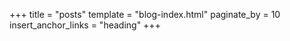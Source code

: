 +++
title = "posts"
template = "blog-index.html"
paginate_by = 10
insert_anchor_links = "heading"
+++
